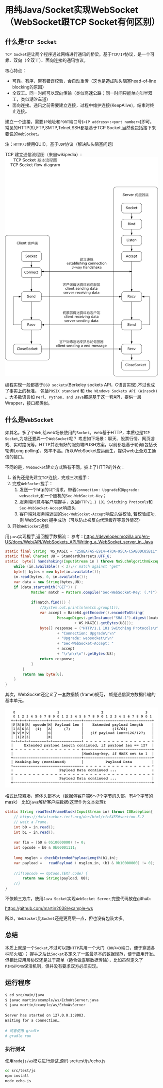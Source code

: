 

# 用纯Java/Socket实现WebSocket （WebSocket跟TCP Socket有何区别）

## 什么是`TCP Socket`

`TCP Socket`是让两个程序通过网络进行通讯的桥梁。基于`TCP/IP`协议，是一个可靠、双向（全双工）、面向连接的通讯协议。

核心特点：
* 可靠。有序，带有错误校验，会自动重传（这也是造成队头阻塞head-of-line blocking的原因）
* 全双工。同一时间可以双向传输（类似高速公路；同一时间只能单向叫半双工，类似潮汐车道）
* 面向连接。通讯之前需要建立连接，过程中维护连接(KeepAlive)，结束时终止连接。

建立一个连接，需要`IP`地址和`PORT`端口号(`<IP address>:<port number>`)即可。
常见的HTTP(S),FTP,SMTP,Telnet,SSH都是基于TCP Socket,当然也包括接下来要说的`WebSocket`。

注：`HTTP/3`使用QUIC，基于`UDP`协议（解决队头阻塞问题）

TCP 建立通信流程图（来自wikipedia）:
![TCP](./InternetSocketBasicDiagram_zhtw.png)

编程实现一般都基于`BSD sockets`(Berkeley sockets API，C语言实现),不过也成了事实上的标准，
包括`POSIX standard` 和 `the Windows Sockets API (Winsock)` 。大多数语言如
`Perl, Python, and Java`都是基于这一套API，提供一层Wrapper，接口都类似。

## 什么是`WebSocket`

如其名，多了个`Web`,给web场景使用的`Socket`。web基于HTTP，本质也是`TCP Socket`,为啥还要弄一个`WebSocket`呢？
考虑如下场景：聊天、股票行情、网页游戏、实时路况等，HTTP并没有好的服务端PUSH方案，以前都是基于轮询(包括长轮询Long polling)，效率不高。所以WebSocket应运而生，提供web上全双工通信的接口。

不同的是，`WebSocket`建立方式略有不同，披上了HTTP的外衣：
1. 首先还是先建立`TCP`连接，完成三次握手：
2. 完成`WebSocket`握手：
    1. 发送一个http的`GET`请求，带着`Connection: Upgrade`和`Upgrade: websocket`,和一个随机的`Sec-WebSocket-Key`；
    2. 服务端同意与客户端握手，返回`HTTP/1.1 101 Switching Protocols`和`Sec-WebSocket-Accept`响应头
    3. 客户端对服务端返回的`Sec-WebSocket-Accept`响应头做校验, 若校验成功, 则 WebSocket 握手成功（可以防止被反向代理缓存等意外情况）
3. 开始`WebSocket`通信


用`java`实现握手,返回握手数据流：
参考：https://developer.mozilla.org/en-US/docs/Web/API/WebSockets_API/Writing_a_WebSocket_server_in_Java
```java
static final String  WS_MAGIC = "258EAFA5-E914-47DA-95CA-C5AB0DC85B11";
static final Charset U8 = StandardCharsets.UTF_8;
static  byte[] handshaking(InputStream in ) throws NoSuchAlgorithmException, IOException {
    while (in.available() < 3);// match against "get"
    byte[] bytes = new byte[in.available()];
    in.read(bytes, 0, in.available());
    var data = new String(bytes,U8);
    if (data.startsWith("GET")) {
            Matcher match = Pattern.compile("Sec-WebSocket-Key: (.*)").matcher(data);

            if(match.find()) {
                //System.out.println(match.group(1));
                var accept = Base64.getEncoder().encodeToString(
                        MessageDigest.getInstance("SHA-1").digest((match.group(1)
                                + WS_MAGIC).getBytes(U8)));
                byte[] response = ("HTTP/1.1 101 Switching Protocols\r\n"
                        + "Connection: Upgrade\r\n"
                        + "Upgrade: websocket\r\n"
                        + "Sec-WebSocket-Accept: "
                        + accept
                        + "\r\n\r\n").getBytes(U8);
                return response;
            }
        }
        return new byte[0];
    }
}
```


其次，WebSocket还定义了一套数据帧 (frame)规范， 帧是通信双方数据传输的基本单元。

![frame](./websocket_frame_structure.png)

格式比较紧凑，整体头部不大（数据包客户端6～7个字节的头部，有4个字节的mask）
比如`java`解析客户端数据(这里作为文本处理):

```java
static String readTextFrameBlock(InputStream in) throws IOException{
    // https://datatracker.ietf.org/doc/html/rfc6455#section-5.2
    // wait a Frame.
    int b0 = in.read();
    int b1 = in.read();

    var fin = (b0 & 0b10000000) != 0;
    int opcode = b0 & 0b00001111;

    long msglen = checkExtendedPayloadLength(b1,in);
    var payload =   readPayload ( msglen,in, (b1 & 0b10000000) != 0);

    //if(opcode == OpCode.TEXT.code) {
        return new String(payload, U8);
    //}
}
```

不依赖三方库，使用`Java Socket`实现`WebSocket Server`,完整代码放在github:

https://github.com/martin2038/example-ws


所以，`WebSocket`比`Socket`还是更高层一点，但也没有包装太多。

## 总结

本质上就是一个`Socket`,不过可以跟`HTTP`共用一个大门（`80`/`443`端口，便于穿透各种防火墙）；
握手之后比`Socket`多定义了一些最基本的数据规范，便于应用开发。
但相比应用层协议还是过于简单（适合做底层数据传输），比如虽然定义了`PING`/`PONG`保活机制，但并没有要求双方必须实现。



## 运行程序

```bash
$ cd src/main/java
$ javac martin/example/ws/EchoWsServer.java
$ java martin/example/ws/EchoWsServer

Server has started on 127.0.0.1:8083.
Waiting for a connection…

# 或者使用 gradle
# gradle run
```


### 执行测试

使用`nodejs/ws`模块进行测试,源码 src/test/js/echo.js
```bash
cd src/test/js
npm install
node echo.js
```
